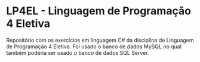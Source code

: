 # LP4EL - Linguagem de Programação 4 Eletiva
Repositório com os exercícios em linguagem C# da disciplina de Linguagem de Programação 4 Eletiva. Foi usado o banco de dados MySQL no qual também poderia ser usado o banco de dados SQL Server.
